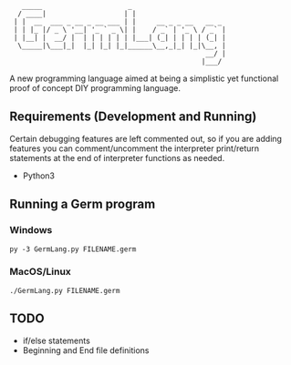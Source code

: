        _____                     _                       
      / ____|                   | |                      
     | |  __  ___ _ __ _ __ ___ | |     __ _ _ __   __ _ 
     | | |_ |/ _ \ '__| '_ ` _ \| |    / _` | '_ \ / _` |
     | |__| |  __/ |  | | | | | | |___| (_| | | | | (_| |
      \_____|\___|_|  |_| |_| |_|______\__,_|_| |_|\__, |
                                                    __/ |
                                                   |___/ 
A new programming language aimed at being a simplistic yet functional proof of concept DIY programming language.

## Requirements (Development and Running)

Certain debugging features are left commented out, so if you are adding features you can comment/uncomment the interpreter print/return statements at the end of interpreter functions as needed.

- Python3

## Running a Germ program
### Windows

`py -3 GermLang.py FILENAME.germ`

### MacOS/Linux

`./GermLang.py FILENAME.germ`


## TODO

- if/else statements
- Beginning and End file definitions

